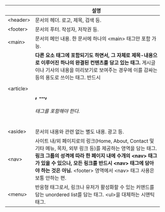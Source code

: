 |   | 설명 |
|---|---|
| \<header> | 문서의 헤더. 로고, 제목, 검색 등. |
| \<footer> | 문서의 푸터. 작성자, 저작권 등. |
| \<main> | 문서의 메인 내용. 한 문서에 하나의 \<main> 태그만 포함 가능. |
| \<article> | **다른 요소 태그에 포함되기도 하면서, 그 자체로 제목-내용으로 이루어진 하나의 완결된 컨텐츠를 담고 있는 태그.** 게시글이나 기사의 내용을 미리보기로 보여주는 경우에 이를 감싸는 등의 용도로 쓰이는 태그. 반드시 <h2>, ..., <h6> 태그를 포함해야 한다. |
| \<aside> | 문서의 내용와 관련 없는 별도 내용. 광고 등. |
| \<nav> | 사이트 내/외 페이지로의 링크(Home, About, Contact 및 기타 메뉴, 목차, 외부 링크 등)를 제공하는 영역을 담는 태그. **링크 그룹의 성격에 따라 한 페이지 내에 수개의 \<nav> 태그가 있을 수 있으나, 모든 링크를 반드시 \<nav> 태그에 담아야 하는 것은 아님.** \<footer> 영역에서 \<nav> 태그 사용은 보통 안하는 편. |
| \<menu> | 반응형 태그로서, 링크나 유저가 활성화할 수 있는 커맨드를 담는 unordered list를 담는 태그. \<ul>을 대체하는 시맨틱 태그. |